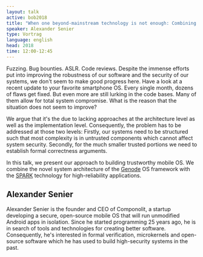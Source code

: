 ```yaml
---
layout: talk
active: bob2018
title: "When one beyond-mainstream technology is not enough: Combining program verification with component-based architectures"
speaker: Alexander Senier
type: Vortrag
language: english
head: 2018
time: 12:00-12:45
---
```


Fuzzing. Bug bounties. ASLR. Code reviews. Despite the immense efforts put into improving the robustness of our software and the security of our systems, we don't seem to make good progress here. Have a look at a recent update to your favorite smartphone OS. Every single month, dozens of flaws get fixed. But even more are still lurking in the code bases. Many of them allow for total system compromise. What is the reason that the situation does not seem to improve?

We argue that it's the due to lacking approaches at the architecture level as well as the implementation level. Consequently, the problem has to be addressed at those two levels: Firstly, our systems need to be structured such that most complexity is in untrusted components which cannot affect system security. Secondly, for the much smaller trusted portions we need to establish formal correctness arguments.

In this talk, we present our approach to building trustworthy mobile
OS. We combine the novel system architecture of the
[Genode](http://genode.org/about/index) OS framework with the
[SPARK](http://spark-2014.org) technology for high-reliability
applications.

## Alexander Senier

Alexander Senier is the founder and CEO of Componolit, a startup
developing a secure, open-source mobile OS that will run unmodified
Android apps in isolation. Since he started programming 25 years ago,
he is in search of tools and technologies for creating better
software. Consequently, he's interested in formal verification,
microkernels and open-source software which he has used to build
high-security systems in the past.


